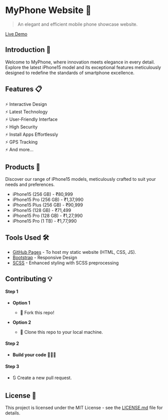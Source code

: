 # MyPhone Website 📱
> An elegant and efficient mobile phone showcase website.

[Live Demo](https://mueezbaig.github.io/MyPhone-Product-Landing-Page/)

## Introduction 🚀
Welcome to MyPhone, where innovation meets elegance in every detail. Explore the latest iPhone15 model and its exceptional features meticulously designed to redefine the standards of smartphone excellence.

## Features 📋
⚡️ Interactive Design\
⚡️ Latest Technology\
⚡️ User-Friendly Interface\
⚡️ High Security\
⚡️ Install Apps Effortlessly\
⚡️ GPS Tracking\
⚡️ And more...

## Products 📱
Discover our range of iPhone15 models, meticulously crafted to suit your needs and preferences.

- iPhone15 (256 GB) - ₹80,999
- iPhone15 Pro (256 GB) - ₹1,37,990
- iPhone15 Plus (256 GB) - ₹90,999
- iPhone15 (128 GB) - ₹71,499
- iPhone15 Pro (128 GB) - ₹1,27,990
- iPhone15 Pro (1 TB) - ₹1,77,990

## Tools Used 🛠️
* [GitHub Pages](https://create-react-app.dev/docs/deployment/#github-pages) - To host my static website (HTML, CSS, JS).
* [Bootstrap](https://getbootstrap.com/) - Responsive Design
* [SCSS](https://sass-lang.com/) - Enhanced styling with SCSS preprocessing


## Contributing 💡
#### Step 1

- **Option 1**
    - 🍴 Fork this repo!

- **Option 2**
    - 👯 Clone this repo to your local machine.


#### Step 2

- **Build your code** 🔨🔨🔨

#### Step 3

- 🔃 Create a new pull request.

## License 📄
This project is licensed under the MIT License - see the [LICENSE.md](./LICENSE) file for details.